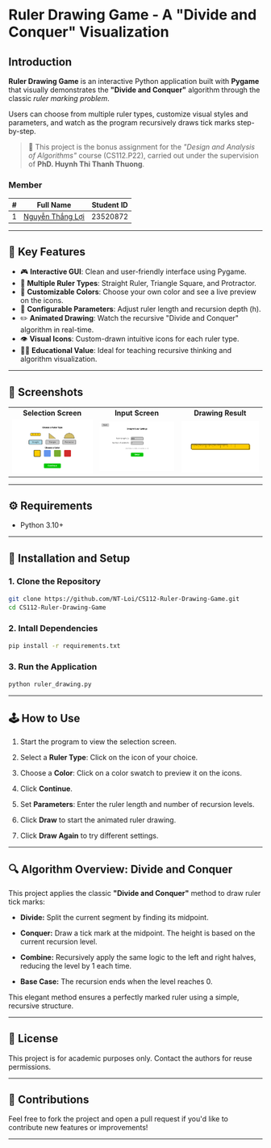 # Ruler Drawing Game - A "Divide and Conquer" Visualization

## Introduction
**Ruler Drawing Game** is an interactive Python application built with **Pygame** that visually demonstrates the **"Divide and Conquer"** algorithm through the classic *ruler marking problem*. 

Users can choose from multiple ruler types, customize visual styles and parameters, and watch as the program recursively draws tick marks step-by-step.

> 🏫 This project is the bonus assignment for the _"Design and Analysis of Algorithms"_ course (CS112.P22), carried out under the supervision of **PhD. Huynh Thi Thanh Thuong**.

### Member
|#|Full Name|Student ID|
|:-:|:-:|:-:|
|1|[Nguyễn Thắng Lợi](https://github.com/NT-Loi)|23520872|
---

## 🧠 Key Features

- 🎮 **Interactive GUI**: Clean and user-friendly interface using Pygame.
- 📐 **Multiple Ruler Types**: Straight Ruler, Triangle Square, and Protractor.
- 🎨 **Customizable Colors**: Choose your own color and see a live preview on the icons.
- 🔢 **Configurable Parameters**: Adjust ruler length and recursion depth (h).
- ✏️ **Animated Drawing**: Watch the recursive "Divide and Conquer" algorithm in real-time.
- 👁 **Visual Icons**: Custom-drawn intuitive icons for each ruler type.
- 🧑‍🏫 **Educational Value**: Ideal for teaching recursive thinking and algorithm visualization.

---

## 📸 Screenshots

<table>
<tr>
<td align="center"><b>Selection Screen</b></td>
<td align="center"><b>Input Screen</b></td>
<td align="center"><b>Drawing Result</b></td>
</tr>
<tr>
<td><img src="assets\selection_screen.png" alt="Selection Screen" width="400"></td>
<td><img src="assets\input_screen.png" alt="Input Screen" width="400"></td>
<td><img src="assets\drawing_result.png" alt="Drawing Result" width="400"></td>
</tr>
</table>

---

## ⚙️ Requirements

- Python 3.10+

---

## 🚀 Installation and Setup

### 1. Clone the Repository

```sh
git clone https://github.com/NT-Loi/CS112-Ruler-Drawing-Game.git
cd CS112-Ruler-Drawing-Game
```

### 2. Intall Dependencies

```sh
pip install -r requirements.txt
```


### 3. Run the Application
```sh
python ruler_drawing.py
```

---

## 🕹️ How to Use

1. Start the program to view the selection screen.

2. Select a **Ruler Type**: Click on the icon of your choice.

3. Choose a **Color**: Click on a color swatch to preview it on the icons.

4. Click **Continue**.

5. Set **Parameters**: Enter the ruler length and number of recursion levels.

6. Click **Draw** to start the animated ruler drawing.

7. Click **Draw Again** to try different settings.

---

## 🔍 Algorithm Overview: Divide and Conquer

This project applies the classic **"Divide and Conquer"** method to draw ruler tick marks:

- **Divide:** Split the current segment by finding its midpoint.

- **Conquer:** Draw a tick mark at the midpoint. The height is based on the current recursion level.

- **Combine:** Recursively apply the same logic to the left and right halves, reducing the level by 1 each time.

- **Base Case:** The recursion ends when the level reaches 0.

This elegant method ensures a perfectly marked ruler using a simple, recursive structure.

---

## 📄 License
This project is for academic purposes only. Contact the authors for reuse permissions.

---

## 🤝 Contributions
Feel free to fork the project and open a pull request if you'd like to contribute new features or improvements!

---